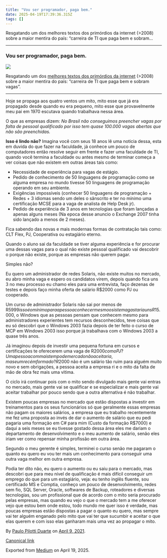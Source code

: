 ```yaml
---
title: "Vou ser programador, paga bem."
date: 2025-04-19T17:39:36.315Z
tags: []
---
```


Resgatando um dos melhores textos dos primórdios da internet (>2008) sobre a maior mentira do país: “carreira de TI que paga bem e sobram…

* * *

### Vou ser programador, paga bem.

![](https://cdn-images-1.medium.com/max/1200/1*1-JAU94vGda4JV4Uwjm5qw.jpeg)

Resgatando um dos [melhores textos dos primórdios da internet](https://www.hardware.com.br/comunidade/mito/874164/) (>2008) sobre a maior mentira do país: “carreira de TI que paga bem e sobram vagas”.

* * *

Hoje se propaga aos quatro ventos um mito, mito esse que já era propagado desde quando eu era pequeno, mito esse que provavelmente meu pai em 1970 escutava quando trabalhava nessa área.

O que as empresas dizem: _No Brasil não conseguimos preencher vagas por falta de pessoal qualificado por isso tem quase 100.000 vagas abertas que não são preenchidas._

**Isso é lindo não?** Imagina você com seus 18 anos lê uma noticia dessa, esta em duvida do que fazer na faculdade, já conhece um pouco de computadores então resolve seguir em frente e fazer uma faculdade de TI, quando você termina a faculdade ou antes mesmo de terminar começa a ver coisas que não existem em outras áreas tais como:

*   Necessidade de experiência para vagas de estágio.
*   Pedido de conhecimento de 50 linguagens de programação como se alguma empresa no mundo tivesse 50 linguagens de programação operando em seu ambiente.
*   Exigências impossíveis (conhecer 50 linguagens de programação + Redes + 3 idiomas sendo um deles o sânscrito e ter no mínimo uma certificação MCSE para a vaga de analista de Help Desk jr).
*   Pedido de experiência de 3 anos em tecnologias que foram lançadas a apenas alguns meses (Na epoca desse anuncio o Exchange 2007 tinha sido lançado a menos de 2 meses).

Fica sabendo das novas e mais modernas formas de contratação tais como: CLT Flex, PJ, Cooperativa ou estagiário eterno.

Quando o aluno sai da faculdade se tiver alguma experiência e for procurar uma dessas vagas para o qual não existe pessoal qualificado vai descobrir o porque não existe, porque as empresas não querem pagar.

Simples não?

Eu quero um administrador de redes Solaris, não existe muitos no mercado, eu abro minha vaga e espero os candidatos virem, depois quando fica uns 3 no meu processo eu chamo eles para uma entrevista, faço dezenas de testes e depois faço minha oferta de salário R$2000 como PJ ou cooperado.

Um curso de administrador Solaris não sai por menos de R$5999 isso é o mínimo para a pessoa conhecer mesmo o sistema gastaria uns R$15.000, o Windows que as pessoas pensam que conhecem mesmo para administradores experientes tem recursos desconhecidos, teve coisas que eu só descobri que o Windows 2003 fazia depois de ter feito o curso de MCP em Windows 2003 isso porque já trabalhava com o Windows 2003 a quase três anos.

Já imaginou depois de investir uma pequena fortuna em cursos e certificações te oferecerem uma vaga de R$2000 como PJ? Uma pessoa com mais tempo de mercado não aceitaria, mas e um recém formado? R$2000 não é um salário tão ruim para alguém muito novo e sem obrigações, a pessoa aceita a empresa ri e o mito da falta de mão de obra fez mais uma vitima.

O ciclo irá continuar pois com o mito sendo divulgado mais gente vai entras no mercado, mais gente vai se qualificar e se especializar e mais gente vai aceitar trabalhar por pouco sendo que a outra alternativa é não trabalhar.

Existem poucas empresas no mercado que estão dispostas a investir em treinamentos para os seus funcionários só que geralmente essas empresas não pagam os maiores salários, a empresa que eu trabalho recentemente me fez uma proposta ao invés de dar o aumento de salário que eu pedi pagaria uma formação em C# para mim (Custo da formação R$7000) e daqui a seis meses se eu tivesse gostado dessa área eles me dariam o departamento de desenvolvimento e o meu aumento de salário, senão eles iriam ver como repensar minha profissão em outra área.

Segundo o meu gerente é simples, terminei o curso senão me pagaram o quanto eu quero eu vou ter mais um conhecimento para conseguir uma outra vaga melhor em outra empresa.

Podia ter dito não, eu quero o aumento ou eu saiu para o mercado, mas descobri que para meu nível de qualificação é mais difícil conseguir um emprego do que para um estagiário, veja: eu tenho inglês fluente, sou certificado MS e Comptia, conheço um pouco de desenvolvimento, redes sem fio, SQL Server, Oracle, softwares de Backup, roteadores e diversas tecnologias, sou um profissional que de acordo com o mito seria procurado pelas empresas, mas quando eu vejo o que o mercado tem a me oferecer vejo que estou bem onde estou, todo mundo me quer isso é verdade, mas poucas empresas estão dispostas a pagar o quanto eu quero, mas sempre vai ter alguém enganado pelo mito que vai ter que sucumbir e aceitar o que elas querem e com isso elas ganharam mais uma vez ao propagar o mito.

By [Paulo Pilotti Duarte](https://medium.com/@paulopilotti) on [April 9, 2021](https://medium.com/p/9ad8a49f63a8).

[Canonical link](https://medium.com/@paulopilotti/vou-ser-programador-paga-bem-9ad8a49f63a8)

Exported from [Medium](https://medium.com) on April 19, 2025.